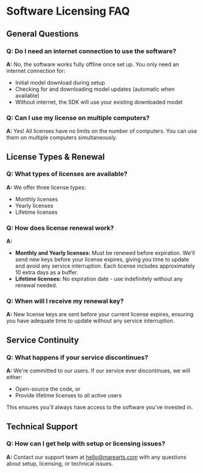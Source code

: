# Software Licensing FAQ

## General Questions

### Q: Do I need an internet connection to use the software?
**A:** No, the software works fully offline once set up. You only need an internet connection for:
- Initial model download during setup
- Checking for and downloading model updates (automatic when available)
- Without internet, the SDK will use your existing downloaded model

### Q: Can I use my license on multiple computers?
**A:** Yes! All licenses have no limits on the number of computers. You can use them on multiple computers simultaneously.

## License Types & Renewal

### Q: What types of licenses are available?
**A:** We offer three license types:
- Monthly licenses
- Yearly licenses  
- Lifetime licenses

### Q: How does license renewal work?
**A:** 
- **Monthly and Yearly licenses:** Must be renewed before expiration. We'll send new keys before your license expires, giving you time to update and avoid any service interruption. Each license includes approximately 10 extra days as a buffer.
- **Lifetime licenses:** No expiration date - use indefinitely without any renewal needed.

### Q: When will I receive my renewal key?
**A:** New license keys are sent before your current license expires, ensuring you have adequate time to update without any service interruption.

## Service Continuity

### Q: What happens if your service discontinues?
**A:** We're committed to our users. If our service ever discontinues, we will either:
- Open-source the code, or
- Provide lifetime licenses to all active users

This ensures you'll always have access to the software you've invested in.

## Technical Support

### Q: How can I get help with setup or licensing issues?
**A:** Contact our support team at [hello@marearts.com](mailto:hello@marearts.com) with any questions about setup, licensing, or technical issues.